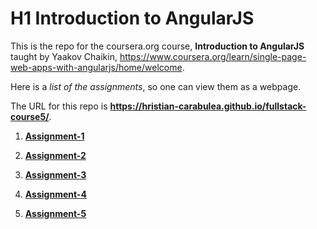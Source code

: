 # H1 Introduction to AngularJS

This is the repo for the coursera.org course, __Introduction to AngularJS__ taught by Yaakov Chaikin, https://www.coursera.org/learn/single-page-web-apps-with-angularjs/home/welcome.

Here is a _list of the assignments_, so one can view them as a webpage. 

The URL for this repo is __https://hristian-carabulea.github.io/fullstack-course5/__.

1. [__Assignment-1__](https://hristian-carabulea.github.io/fullstack-course5/Assignment-1)

2. [__Assignment-2__](https://hristian-carabulea.github.io/fullstack-course5/Assignment-2)

3. [__Assignment-3__](https://hristian-carabulea.github.io/fullstack-course5/Assignment-3)

4. [__Assignment-4__](https://hristian-carabulea.github.io/fullstack-course5/Assignment-4)

5. [__Assignment-5__](https://hristian-carabulea.github.io/fullstack-course5/Assignment-5)

